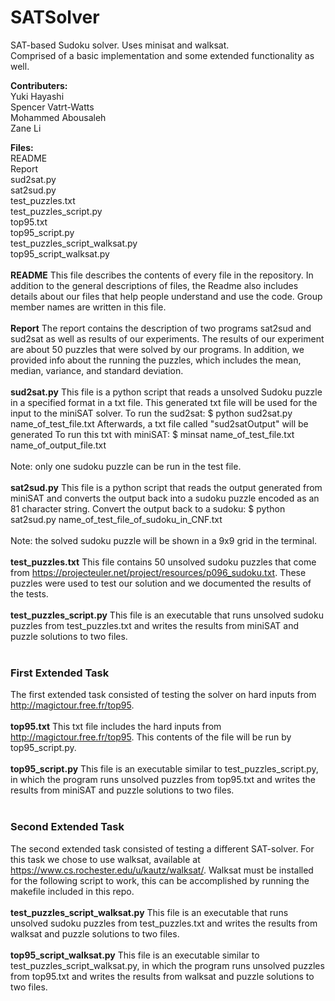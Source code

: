 # SATSolver
SAT-based Sudoku solver. Uses minisat and walksat.<br />
Comprised of a basic implementation and some extended functionality as well.  

**Contributers:**<br />
Yuki Hayashi<br />
Spencer Vatrt-Watts<br />
Mohammed Abousaleh<br />
Zane Li<br />


**Files:**<br />
README<br />
Report<br />
sud2sat.py<br />
sat2sud.py<br />
test_puzzles.txt<br />
test_puzzles_script.py<br />
top95.txt<br />
top95_script.py<br />
test_puzzles_script_walksat.py<br />
top95_script_walksat.py<br />
<br />
**README**
This file describes the contents of every file in the repository. In addition to the general descriptions of files,
the Readme also includes details about our files that help people understand and use the code. Group member names are written in this file. 
<br />
<br />
**Report**
The report contains the description of two programs sat2sud and sud2sat as well as results of our experiments. The results of
our experiment are about 50 puzzles that were solved by our programs. In addition, we provided info about the running the puzzles, 
which includes the mean, median, variance, and standard deviation. 
<br />
<br />
**sud2sat.py**
This file is a python script that reads a unsolved Sudoku puzzle in a specified format in a txt file. This generated txt file will be used for the input to the miniSAT solver. 
To run the sud2sat: $ python sud2sat.py name_of_test_file.txt 
Afterwards, a txt file called "sud2satOutput" will be generated
To run this txt with miniSAT: $ minsat name_of_test_file.txt name_of_output_file.txt
<br />
<br />
Note: only one sudoku puzzle can be run in the test file. 
<br />
<br />
**sat2sud.py**
This file is a python script that reads the output generated from miniSAT and converts the output back into a sudoku puzzle encoded as an 81 character string.
Convert the output back to a sudoku: 	$ python sat2sud.py name_of_test_file_of_sudoku_in_CNF.txt
<br />
<br />
Note: the solved sudoku puzzle will be shown in a 9x9 grid in the terminal. 
<br />
<br />
**test_puzzles.txt**
This file contains 50 unsolved sudoku puzzles that come from <a href="https://projecteuler.net/project/resources/p096_sudoku.txt">https://projecteuler.net/project/resources/p096_sudoku.txt</a>. These puzzles were used to test our solution and we documented the results of the tests. 
<br />
<br />
**test_puzzles_script.py**
This file is an executable that runs unsolved sudoku puzzles from test_puzzles.txt and writes the results from miniSAT and 
puzzle solutions to two files. 
<br />
<br />
### First Extended Task
The first extended task consisted of testing the solver on hard inputs from 
<a href="http://magictour.free.fr/top95">http://magictour.free.fr/top95</a>.
<br />
<br />
**top95.txt**
This txt file includes the hard inputs from <a href="http://magictour.free.fr/top95">http://magictour.free.fr/top95</a>. This contents of the file will be run by top95_script.py.
<br />
<br />
**top95_script.py**
This file is an executable similar to test_puzzles_script.py, in which the program runs unsolved puzzles from top95.txt and writes the results from miniSAT and puzzle solutions to two files.
<br />
<br />
### Second Extended Task
The second extended task consisted of testing a different SAT-solver. For this task we chose to use walksat, available at <a href="https://www.cs.rochester.edu/u/kautz/walksat/">https://www.cs.rochester.edu/u/kautz/walksat/</a>. Walksat must be installed for the following script to work, this can be accomplished by running the makefile included in this repo.
<br />
<br />
**test_puzzles_script_walksat.py**
This file is an executable that runs unsolved sudoku puzzles from test_puzzles.txt and writes the results from walksat and 
puzzle solutions to two files.
<br />
<br />
**top95_script_walksat.py**
This file is an executable similar to test_puzzles_script_walksat.py, in which the program runs unsolved puzzles from top95.txt and writes the results from walksat and puzzle solutions to two files.
